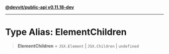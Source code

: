 [**@devvit/public-api v0.11.18-dev**](../../../../README.md)

---

# Type Alias: ElementChildren

> **ElementChildren** = `JSX.Element` \| `JSX.Children` \| `undefined`
